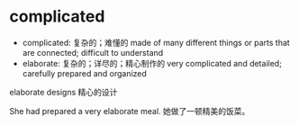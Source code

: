 # complicated

- complicated: 复杂的；难懂的 made of many different things or parts that are connected; difficult to understand
- elaborate: 复杂的；详尽的；精心制作的 very complicated and detailed; carefully prepared and organized

elaborate designs 精心的设计

She had prepared a very elaborate meal. 她做了一顿精美的饭菜。
